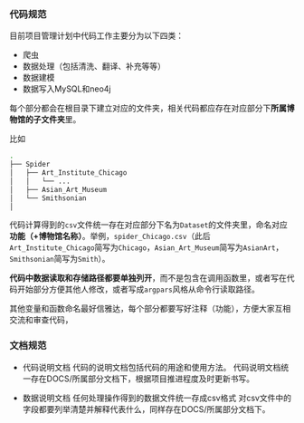 
### 代码规范

目前项目管理计划中代码工作主要分为以下四类：
- 爬虫
- 数据处理（包括清洗、翻译、补充等等）
- 数据建模
- 数据写入MySQL和neo4j

每个部分都会在根目录下建立对应的文件夹，相关代码都应存在对应部分下**所属博物馆的子文件夹**里。

比如
```bash
.
├── Spider
│   ├── Art_Institute_Chicago
│   │   └── ...
│   ├── Asian_Art_Museum
│   └── Smithsonian
│
```

代码计算得到的`csv`文件统一存在对应部分下名为`Dataset`的文件夹里，命名对应**功能（+博物馆名称）**。举例，`spider_Chicago.csv`（此后`Art_Institute_Chicago`简写为`Chicago`，`Asian_Art_Museum`简写为`AsianArt`，`Smithsonian`简写为`Smith`）。

**代码中数据读取和存储路径都要单独列开**，而不是包含在调用函数里，或者写在代码开始部分方便其他人修改，或者写成`argpars`风格从命令行读取路径。

其他变量和函数命名最好信雅达，每个部分都要写好注释（功能），方便大家互相交流和审查代码，

### 文档规范

- 代码说明文档
	代码的说明文档包括代码的用途和使用方法。
	代码说明文档统一存在DOCS/所属部分文档下，根据项目推进程度及时更新书写。

- 数据说明文档
	任何处理操作得到的数据文件统一存成csv格式
	对csv文件中的字段都要列举清楚并解释代表什么，同样存在DOCS/所属部分文档下。